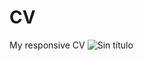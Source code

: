# CV
My responsive CV
![Sin título](https://user-images.githubusercontent.com/70913658/125861872-ba60bfa7-1f47-4a00-ae74-08dadd5c9ff5.png)


